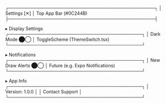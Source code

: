 ┌──────────────────────────────────────────────┐
│ Settings [✕] │ Top App Bar (#0C244B)
├──────────────────────────────────────────────┤

▸ Display Settings
┌──────────────────────────────────────────┐
│ Dark Mode ⬤◯ │ ToggleScheme (ThemeSwitch.tsx)
└──────────────────────────────────────────┘

▸ Notifications
┌──────────────────────────────────────────┐
│ New Draw Alerts ⬤◯ │ Future (e.g. Expo Notifications)
└──────────────────────────────────────────┘

▸ App Info
┌──────────────────────────────────────────┐
│ Version: 1.0.0 │
│ Contact Support │
└──────────────────────────────────────────┘

